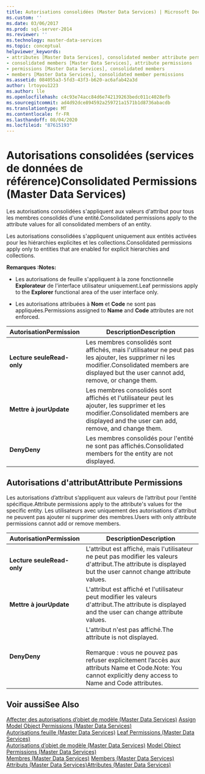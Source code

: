 ```yaml
---
title: Autorisations consolidées (Master Data Services) | Microsoft Docs
ms.custom: ''
ms.date: 03/06/2017
ms.prod: sql-server-2014
ms.reviewer: ''
ms.technology: master-data-services
ms.topic: conceptual
helpviewer_keywords:
- attributes [Master Data Services], consolidated member attribute permissions
- consolidated members [Master Data Services], attribute permissions
- permissions [Master Data Services], consolidated members
- members [Master Data Services], consolidated member permissions
ms.assetid: 084055a3-5fd3-43f3-b620-ac6afab42a3d
author: lrtoyou1223
ms.author: lle
ms.openlocfilehash: c4c93e74acc84d6e742139263bedc011c4028efb
ms.sourcegitcommit: ad4d92dce894592a259721a1571b1d8736abacdb
ms.translationtype: MT
ms.contentlocale: fr-FR
ms.lasthandoff: 08/04/2020
ms.locfileid: "87615193"
---
```

# <a name="consolidated-permissions-master-data-services"></a><span data-ttu-id="ef6fb-102">Autorisations consolidées (services de données de référence)</span><span class="sxs-lookup"><span data-stu-id="ef6fb-102">Consolidated Permissions (Master Data Services)</span></span>
  <span data-ttu-id="ef6fb-103">Les autorisations consolidées s'appliquent aux valeurs d'attribut pour tous les membres consolidés d'une entité.</span><span class="sxs-lookup"><span data-stu-id="ef6fb-103">Consolidated permissions apply to the attribute values for all consolidated members of an entity.</span></span>  
  
 <span data-ttu-id="ef6fb-104">Les autorisations consolidées s'appliquent uniquement aux entités activées pour les hiérarchies explicites et les collections.</span><span class="sxs-lookup"><span data-stu-id="ef6fb-104">Consolidated permissions apply only to entities that are enabled for explicit hierarchies and collections.</span></span>  
  
 <span data-ttu-id="ef6fb-105">**Remarques :**</span><span class="sxs-lookup"><span data-stu-id="ef6fb-105">**Notes:**</span></span>  
  
-   <span data-ttu-id="ef6fb-106">Les autorisations de feuille s'appliquent à la zone fonctionnelle **Explorateur** de l'interface utilisateur uniquement.</span><span class="sxs-lookup"><span data-stu-id="ef6fb-106">Leaf permissions apply to the **Explorer** functional area of the user interface only.</span></span>  
  
-   <span data-ttu-id="ef6fb-107">Les autorisations attribuées à **Nom** et **Code** ne sont pas appliquées.</span><span class="sxs-lookup"><span data-stu-id="ef6fb-107">Permissions assigned to **Name** and **Code** attributes are not enforced.</span></span>  
  
|<span data-ttu-id="ef6fb-108">Autorisation</span><span class="sxs-lookup"><span data-stu-id="ef6fb-108">Permission</span></span>|<span data-ttu-id="ef6fb-109">Description</span><span class="sxs-lookup"><span data-stu-id="ef6fb-109">Description</span></span>|  
|----------------|-----------------|  
|<span data-ttu-id="ef6fb-110">**Lecture seule**</span><span class="sxs-lookup"><span data-stu-id="ef6fb-110">**Read-only**</span></span>|<span data-ttu-id="ef6fb-111">Les membres consolidés sont affichés, mais l'utilisateur ne peut pas les ajouter, les supprimer ni les modifier.</span><span class="sxs-lookup"><span data-stu-id="ef6fb-111">Consolidated members are displayed but the user cannot add, remove, or change them.</span></span>|  
|<span data-ttu-id="ef6fb-112">**Mettre à jour**</span><span class="sxs-lookup"><span data-stu-id="ef6fb-112">**Update**</span></span>|<span data-ttu-id="ef6fb-113">Les membres consolidés sont affichés et l'utilisateur peut les ajouter, les supprimer et les modifier.</span><span class="sxs-lookup"><span data-stu-id="ef6fb-113">Consolidated members are displayed and the user can add, remove, and change them.</span></span>|  
|<span data-ttu-id="ef6fb-114">**Deny**</span><span class="sxs-lookup"><span data-stu-id="ef6fb-114">**Deny**</span></span>|<span data-ttu-id="ef6fb-115">Les membres consolidés pour l'entité ne sont pas affichés.</span><span class="sxs-lookup"><span data-stu-id="ef6fb-115">Consolidated members for the entity are not displayed.</span></span>|  
  
## <a name="attribute-permissions"></a><span data-ttu-id="ef6fb-116">Autorisations d'attribut</span><span class="sxs-lookup"><span data-stu-id="ef6fb-116">Attribute Permissions</span></span>  
 <span data-ttu-id="ef6fb-117">Les autorisations d’attribut s’appliquent aux valeurs de l’attribut pour l’entité spécifique.</span><span class="sxs-lookup"><span data-stu-id="ef6fb-117">Attribute permissions apply to the attribute's values for the specific entity.</span></span> <span data-ttu-id="ef6fb-118">Les utilisateurs avec uniquement des autorisations d'attribut ne peuvent pas ajouter ni supprimer des membres.</span><span class="sxs-lookup"><span data-stu-id="ef6fb-118">Users with only attribute permissions cannot add or remove members.</span></span>  
  
|<span data-ttu-id="ef6fb-119">Autorisation</span><span class="sxs-lookup"><span data-stu-id="ef6fb-119">Permission</span></span>|<span data-ttu-id="ef6fb-120">Description</span><span class="sxs-lookup"><span data-stu-id="ef6fb-120">Description</span></span>|  
|----------------|-----------------|  
|<span data-ttu-id="ef6fb-121">**Lecture seule**</span><span class="sxs-lookup"><span data-stu-id="ef6fb-121">**Read-only**</span></span>|<span data-ttu-id="ef6fb-122">L'attribut est affiché, mais l'utilisateur ne peut pas modifier les valeurs d'attribut.</span><span class="sxs-lookup"><span data-stu-id="ef6fb-122">The attribute is displayed but the user cannot change attribute values.</span></span>|  
|<span data-ttu-id="ef6fb-123">**Mettre à jour**</span><span class="sxs-lookup"><span data-stu-id="ef6fb-123">**Update**</span></span>|<span data-ttu-id="ef6fb-124">L'attribut est affiché et l'utilisateur peut modifier les valeurs d'attribut.</span><span class="sxs-lookup"><span data-stu-id="ef6fb-124">The attribute is displayed and the user can change attribute values.</span></span>|  
|<span data-ttu-id="ef6fb-125">**Deny**</span><span class="sxs-lookup"><span data-stu-id="ef6fb-125">**Deny**</span></span>|<span data-ttu-id="ef6fb-126">L'attribut n'est pas affiché.</span><span class="sxs-lookup"><span data-stu-id="ef6fb-126">The attribute is not displayed.</span></span><br /><br /> <span data-ttu-id="ef6fb-127">Remarque : vous ne pouvez pas refuser explicitement l’accès aux attributs Name et Code.</span><span class="sxs-lookup"><span data-stu-id="ef6fb-127">Note: You cannot explicitly deny access to Name and Code attributes.</span></span>|  
  
## <a name="see-also"></a><span data-ttu-id="ef6fb-128">Voir aussi</span><span class="sxs-lookup"><span data-stu-id="ef6fb-128">See Also</span></span>  
 <span data-ttu-id="ef6fb-129">[Affecter des autorisations d’objet de modèle &#40;Master Data Services&#41;](assign-model-object-permissions-master-data-services.md) </span><span class="sxs-lookup"><span data-stu-id="ef6fb-129">[Assign Model Object Permissions &#40;Master Data Services&#41;](assign-model-object-permissions-master-data-services.md) </span></span>  
 <span data-ttu-id="ef6fb-130">[Autorisations feuille &#40;Master Data Services&#41;](../../2014/master-data-services/leaf-permissions-master-data-services.md) </span><span class="sxs-lookup"><span data-stu-id="ef6fb-130">[Leaf Permissions &#40;Master Data Services&#41;](../../2014/master-data-services/leaf-permissions-master-data-services.md) </span></span>  
 <span data-ttu-id="ef6fb-131">[Autorisations d’objet de modèle &#40;Master Data Services&#41;](../../2014/master-data-services/model-object-permissions-master-data-services.md) </span><span class="sxs-lookup"><span data-stu-id="ef6fb-131">[Model Object Permissions &#40;Master Data Services&#41;](../../2014/master-data-services/model-object-permissions-master-data-services.md) </span></span>  
 <span data-ttu-id="ef6fb-132">[Membres &#40;Master Data Services&#41;](../../2014/master-data-services/members-master-data-services.md) </span><span class="sxs-lookup"><span data-stu-id="ef6fb-132">[Members &#40;Master Data Services&#41;](../../2014/master-data-services/members-master-data-services.md) </span></span>  
 [<span data-ttu-id="ef6fb-133">Attributs &#40;Master Data Services&#41;</span><span class="sxs-lookup"><span data-stu-id="ef6fb-133">Attributes &#40;Master Data Services&#41;</span></span>](../../2014/master-data-services/attributes-master-data-services.md)  
  
  
